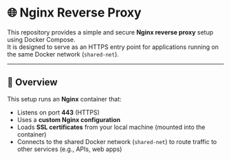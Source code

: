 # 🌐 Nginx Reverse Proxy

This repository provides a simple and secure **Nginx reverse proxy** setup using Docker Compose.  
It is designed to serve as an HTTPS entry point for applications running on the same Docker network (`shared-net`).

---

## 🧱 Overview

This setup runs an **Nginx** container that:
- Listens on port **443** (HTTPS)
- Uses a **custom Nginx configuration**
- Loads **SSL certificates** from your local machine (mounted into the container)
- Connects to the shared Docker network (`shared-net`) to route traffic to other services (e.g., APIs, web apps)
